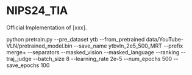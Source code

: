# NIPS24_TIA
Official Implementation of [xxx].

python pretrain.py     --pre_dataset ytb     --from_pretrained data/YouTube-VLN/pretrained_model.bin     --save_name ytbvln_2e5_500_MRT     --prefix merge+     --separators     --masked_vision     --masked_language     --ranking     --traj_judge     --batch_size 8     --learning_rate 2e-5     --num_epochs 500     --save_epochs 100